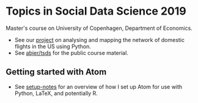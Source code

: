 # Topics in Social Data Science 2019
Master's course on University of Copenhagen, Department of Economics.
-  See our [project](https://github.com/Morten-Esketveit/TSDS-gruppe-2019) on analysing and mapping the network of domestic flights in the US using Python.
-  See [abjer/tsds](https://github.com/abjer/tsds) for the public course material.

## Getting started with Atom
-  See [setup-notes](https://github.com/thornoe/sds_2018/blob/master/Setup/Setup-notes.MD) for an overview of how I set up Atom for use with Python, LaTeX, and potentially R.
